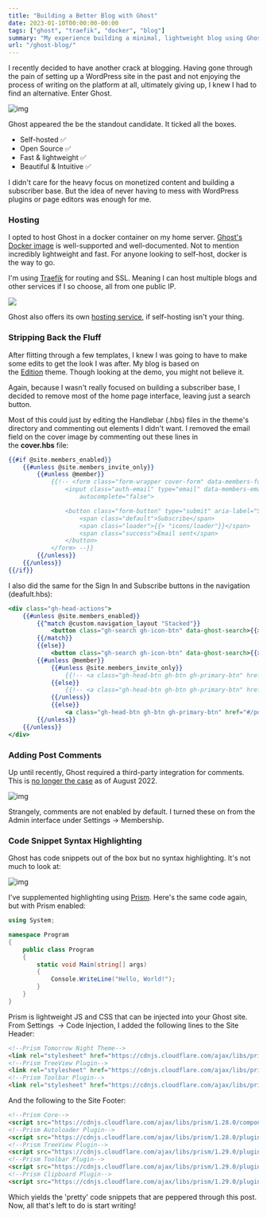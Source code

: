 ```yaml
---
title: "Building a Better Blog with Ghost"
date: 2023-01-10T00:00:00-00:00
tags: ["ghost", "traefik", "docker", "blog"]
summary: "My experience building a minimal, lightweight blog using Ghost 👻"
url: "/ghost-blog/"
---
```


I recently decided to have another crack at blogging. Having gone through the pain of setting up a WordPress site in the past and not enjoying the process of writing on the platform at all, ultimately giving up, I knew I had to find an alternative. Enter Ghost.

![img](/img/ghost-blog/ghost-logo.jpeg)

Ghost appeared the be the standout candidate. It ticked all the boxes.

- Self-hosted ✅
- Open Source ✅
- Fast & lightweight ✅
- Beautiful & Intuitive ✅

I didn't care for the heavy focus on monetized content and building a subscriber base. But the idea of never having to mess with WordPress plugins or page editors was enough for me.

### Hosting

I opted to host Ghost in a docker container on my home server. [Ghost's Docker image](https://hub.docker.com/_/ghost?ref=scottmckendry.tech) is well-supported and well-documented. Not to mention incredibly lightweight and fast. For anyone looking to self-host, docker is the way to go.

I'm using [Traefik](https://scottmckendry.tech/traefik-ssl-all-the-things/) for routing and SSL. Meaning I can host multiple blogs and other services if I so choose, all from one public IP.

![](/img/ghost-blog/traefik.png)

Ghost also offers its own [hosting service](https://ghost.org/pricing/?ref=scottmckendry.tech), if self-hosting isn't your thing.

### Stripping Back the Fluff

After flitting through a few templates, I knew I was going to have to make some edits to get the look I was after. My blog is based on the [Edition](https://ghost.org/themes/edition/?ref=scottmckendry.tech) theme. Though looking at the demo, you might not believe it.

Again, because I wasn't really focused on building a subscriber base, I decided to remove most of the home page interface, leaving just a search button.

Most of this could just by editing the Handlebar (.hbs) files in the theme's directory and commenting out elements I didn't want. I removed the email field on the cover image by commenting out these lines in the **cover.hbs** file:

```hbs
{{#if @site.members_enabled}}
    {{#unless @site.members_invite_only}}
        {{#unless @member}}
            {{!-- <form class="form-wrapper cover-form" data-members-form>
                <input class="auth-email" type="email" data-members-email placeholder="Your email address" required="true"
                    autocomplete="false">

                <button class="form-button" type="submit" aria-label="Submit">
                    <span class="default">Subscribe</span>
                    <span class="loader">{{> "icons/loader"}}</span>
                    <span class="success">Email sent</span>
                </button>
            </form> --}}
        {{/unless}}
    {{/unless}}
{{/if}}
```
I also did the same for the Sign In and Subscribe buttons in the navigation (deafult.hbs):

```hbs
<div class="gh-head-actions">
    {{#unless @site.members_enabled}}
        {{^match @custom.navigation_layout "Stacked"}}
            <button class="gh-search gh-icon-btn" data-ghost-search>{{> "icons/search"}}</button>
        {{/match}}
        {{else}}
            <button class="gh-search gh-icon-btn" data-ghost-search>{{> "icons/search"}}</button>
        {{#unless @member}}
            {{#unless @site.members_invite_only}}
                {{!-- <a class="gh-head-btn gh-btn gh-primary-btn" href="#/portal/signup" data-portal="signup">Subscribe</a> --}}
            {{else}}
                {{!-- <a class="gh-head-btn gh-btn gh-primary-btn" href="#/portal/signin" data-portal="signin">Login</a> --}}
            {{/unless}}
            {{else}}
                <a class="gh-head-btn gh-btn gh-primary-btn" href="#/portal/account" data-portal="account">Account</a>
        {{/unless}}
    {{/unless}}
</div>
```



### Adding Post Comments

Up until recently, Ghost required a third-party integration for comments. This is [no longer the case](https://ghost.org/changelog/native-comments//?ref=scottmckendry.tech) as of August 2022.

![img](/img/ghost-blog/comments.png)

Strangely, comments are not enabled by default. I turned these on from the Admin interface under Settings → Membership.

### Code Snippet Syntax Highlighting

Ghost has code snippets out of the box but no syntax highlighting. It's not much to look at:

![img](/img/ghost-blog/snippet.png)

I've supplemented highlighting using [Prism](https://prismjs.com/?ref=scottmckendry.tech). Here's the same code again, but with Prism enabled:

```cs
using System;

namespace Program 
{
    public class Program
    { 
        static void Main(string[] args)
        {
            Console.WriteLine("Hello, World!");
        }
    }
}
```

Prism is lightweight JS and CSS that can be injected into your Ghost site. From Settings  → Code Injection, I added the following lines to the Site Header:

```html
<!--Prism Tomorrow Night Theme-->
<link rel="stylesheet" href="https://cdnjs.cloudflare.com/ajax/libs/prism/1.29.0/themes/prism-tomorrow.min.css" integrity="sha512-vswe+cgvic/XBoF1OcM/TeJ2FW0OofqAVdCZiEYkd6dwGXthvkSFWOoGGJgS2CW70VK5dQM5Oh+7ne47s74VTg==" crossorigin="anonymous" referrerpolicy="no-referrer" />
<!--Prism TreeView Plugin-->
<link rel="stylesheet" href="https://cdnjs.cloudflare.com/ajax/libs/prism/1.29.0/plugins/treeview/prism-treeview.min.css" integrity="sha512-T2070kymkL/92LGEdTHzxTu6cHJjQI66uq8uJ768/iOs6M7yTceI2YcHFh2BHUcqbsDUFn4t9iaXNYAbmUKp8A==" crossorigin="anonymous" referrerpolicy="no-referrer" />
<!--Prism Toolbar Plugin-->
<link rel="stylesheet" href="https://cdnjs.cloudflare.com/ajax/libs/prism/1.29.0/plugins/toolbar/prism-toolbar.min.css" integrity="sha512-Dqf5696xtofgH089BgZJo2lSWTvev4GFo+gA2o4GullFY65rzQVQLQVlzLvYwTo0Bb2Gpb6IqwxYWtoMonfdhQ==" crossorigin="anonymous" referrerpolicy="no-referrer" />
```

And the following to the Site Footer:

```html
<!--Prism Core-->
<script src="https://cdnjs.cloudflare.com/ajax/libs/prism/1.28.0/components/prism-core.min.js" integrity="sha512-9khQRAUBYEJDCDVP2yw3LRUQvjJ0Pjx0EShmaQjcHa6AXiOv6qHQu9lCAIR8O+/D8FtaCoJ2c0Tf9Xo7hYH01Q==" crossorigin="anonymous" referrerpolicy="no-referrer"></script>
<!--Prism Autoloader Plugin-->
<script src="https://cdnjs.cloudflare.com/ajax/libs/prism/1.28.0/plugins/autoloader/prism-autoloader.min.js" integrity="sha512-fTl/qcO1VgvKtOMApX2PdZzkziyr2stM65GYPLGuYMnuMm1z2JLJG6XVU7C/mR+E7xBUqCivykuhlzfqxXBXbg==" crossorigin="anonymous" referrerpolicy="no-referrer"></script>
<!--Prism TreeView Plugin-->
<script src="https://cdnjs.cloudflare.com/ajax/libs/prism/1.29.0/plugins/treeview/prism-treeview.min.js" integrity="sha512-uMvB4vWdwV+sAcjP68GzxHkfyBg71sDCuhY+TYGD994ptnsfMxgb6Zs3AHKEuVieOKvbaO+c+6WGduVKahLJUg==" crossorigin="anonymous" referrerpolicy="no-referrer"></script>
<!--Prism Toolbar Plugin-->
<script src="https://cdnjs.cloudflare.com/ajax/libs/prism/1.29.0/plugins/toolbar/prism-toolbar.min.js" integrity="sha512-st608h+ZqzliahyzEpETxzU0f7z7a9acN6AFvYmHvpFhmcFuKT8a22TT5TpKpjDa3pt3Wv7Z3SdQBCBdDPhyWA==" crossorigin="anonymous" referrerpolicy="no-referrer"></script>
<!--Prism Clipboard Plugin-->
<script src="https://cdnjs.cloudflare.com/ajax/libs/prism/1.29.0/plugins/-to-clipboard/prism--to-clipboard.min.js" integrity="sha512-/kVH1uXuObC0iYgxxCKY41JdWOkKOxorFVmip+YVifKsJ4Au/87EisD1wty7vxN2kAhnWh6Yc8o/dSAXj6Oz7A==" crossorigin="anonymous" referrerpolicy="no-referrer"></script>
```

Which yields the 'pretty' code snippets that are peppered through this post.<br>
Now, all that's left to do is start writing!
